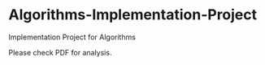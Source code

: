 Algorithms-Implementation-Project
=================================

Implementation Project for Algorithms

Please check PDF for analysis.
